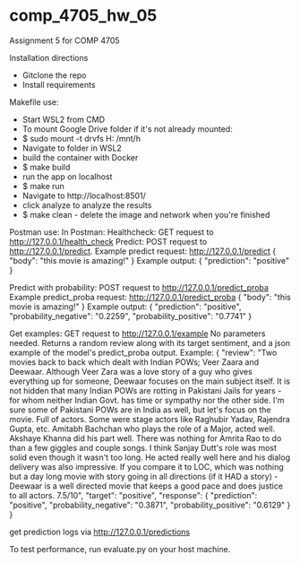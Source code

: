 # comp_4705_hw_05
Assignment 5 for COMP 4705


Installation directions
* Gitclone the repo
* Install requirements

Makefile use:
* Start WSL2 from CMD
* To mount Google Drive folder if it's not already mounted:
* $ sudo mount -t drvfs H: /mnt/h
* Navigate to folder in WSL2
*  build the container with Docker
* $ make build
* run the app on localhost
* $ make run
* Navigate to http://localhost:8501/
* click analyze to analyze the results
* $ make clean - delete the image and network when you're finished

Postman use:
In Postman:
Healthcheck: GET request to http://127.0.0.1/health_check
Predict: POST request to http://127.0.0.1/predict.
Example predict request: http://127.0.0.1/predict
{
    "body": "this movie is amazing!"
}
Example output: 
{
    "prediction": "positive"
}

Predict with probability: POST request to http://127.0.0.1/predict_proba
Example predict_proba request: http://127.0.0.1/predict_proba
{
    "body": "this movie is amazing!"
}
Example output:
{
    "prediction": "positive",
    "probability_negative": "0.2259",
    "probability_positive": "0.7741"
}

Get examples: GET request to http://127.0.0.1/example
No parameters needed. Returns a random review along with its target sentiment, and a json example of the model's predict_proba output.
Example:
{
    "review": "Two movies back to back which dealt with Indian POWs; Veer Zaara and Deewaar. Although Veer Zara was a love story of a guy who gives everything up for someone, Deewaar focuses on the main subject itself. It is not hidden that many Indian POWs are rotting in Pakistani Jails for years - for whom neither Indian Govt. has time or sympathy nor the other side. I'm sure some of Pakistani POWs are in India as well, but let's focus on the movie. Full of actors. Some were stage actors like Raghubir Yadav, Rajendra Gupta, etc. Amitabh Bachchan who plays the role of a Major, acted well. Akshaye Khanna did his part well. There was nothing for Amrita Rao to do than a few giggles and couple songs. I think Sanjay Dutt's role was most solid even though it wasn't too long. He acted really well here and his dialog delivery was also impressive. If you compare it to LOC, which was nothing but a day long movie with story going in all directions (if it HAD a story) - Deewaar is a well directed movie that keeps a good pace and does justice to all actors. 7.5/10",
    "target": "positive",
    "response": {
        "prediction": "positive",
        "probability_negative": "0.3871",
        "probability_positive": "0.6129"
    }
}

get prediction logs via http://127.0.0.1/predictions


To test performance, run evaluate.py on your host machine.